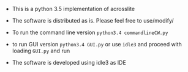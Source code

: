 * This is a python 3.5 implementation of acrosslite
* The software is distributed as is. Please feel free to use/modify/


* To run the command line version
`python3.4 commandlineCW.py`

* to run GUI version 
`python3.4 GUI.py` or use `idle3` and proceed with loading `GUI.py` and run

* The software is developed using idle3 as IDE

